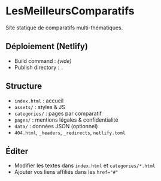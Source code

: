 # LesMeilleursComparatifs

Site statique de comparatifs multi-thématiques.

## Déploiement (Netlify)
- Build command : _(vide)_
- Publish directory : `.`

## Structure
- `index.html` : accueil
- `assets/` : styles & JS
- `categories/` : pages par comparatif
- `pages/` : mentions légales & confidentialité
- `data/` : données JSON (optionnel)
- `404.html`, `_headers`, `_redirects`, `netlify.toml`

## Éditer
- Modifier les textes dans `index.html` et `categories/*.html`
- Ajouter vos liens affiliés dans les `href="#"`
